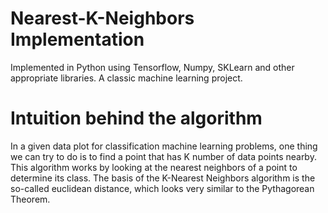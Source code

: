 # Nearest-K-Neighbors Implementation
Implemented in Python using Tensorflow, Numpy, SKLearn and other appropriate libraries. A classic machine learning project.

# Intuition behind the algorithm
In a given data plot for classification machine learning problems, one thing we can try to do is to find a point that has K number of data points nearby. This algorithm works by looking at the nearest neighbors of a point to determine its class. The basis of the K-Nearest Neighbors algorithm is the so-called euclidean distance, which looks very similar to the Pythagorean Theorem. 
